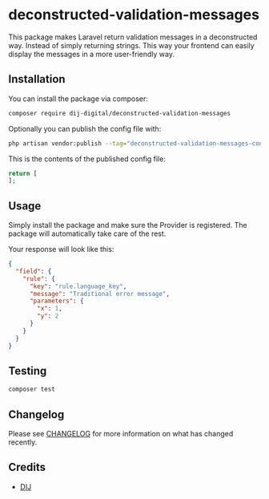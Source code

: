 # deconstructed-validation-messages

This package makes Laravel return validation messages in a deconstructed way. Instead of simply returning strings. This way your frontend can easily display the messages in a more user-friendly way.

## Installation

You can install the package via composer:

```bash
composer require dij-digital/deconstructed-validation-messages
```

Optionally you can publish the config file with:

```bash
php artisan vendor:publish --tag="deconstructed-validation-messages-config"
```

This is the contents of the published config file:

```php
return [
];
```

## Usage

Simply install the package and make sure the Provider is registered. The package will automatically take care of the rest.

Your response will look like this:

```json
{
  "field": {
    "rule": {
      "key": "rule.language_key",
      "message": "Traditional error message",
      "parameters": {
        "x": 1,
        "y": 2
      }
    }
  }
}
```

## Testing

```bash
composer test
```

## Changelog

Please see [CHANGELOG](CHANGELOG.md) for more information on what has changed recently.

## Credits

- [DIJ](https://github.com/DIJ-Digital)
